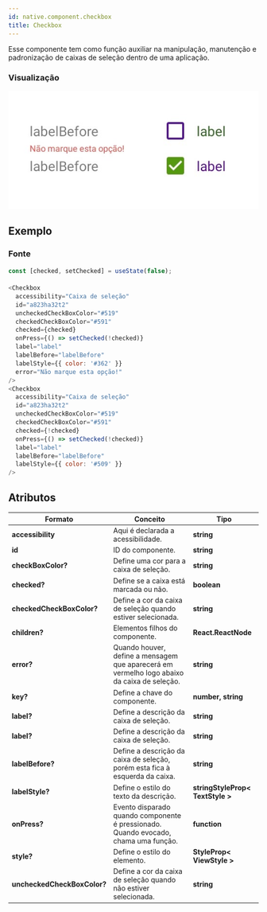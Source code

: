 ```yaml
---
id: native.component.checkbox
title: Checkbox
---
```


<!-- Component declaration begin -->

<!-- Component declaration end -->

<!-- Documentation begin -->

Esse componente tem como função auxiliar na manipulação, manutenção e padronização de caixas de seleção dentro de uma aplicação.

### Visualização

![button](../static/img/screenshots/checkBox.jpg)

## Exemplo

### Fonte

```javascript
const [checked, setChecked] = useState(false);

<Checkbox
  accessibility="Caixa de seleção"
  id="a823ha32t2"
  uncheckedCheckBoxColor="#519"
  checkedCheckBoxColor="#591"
  checked={checked}
  onPress={() => setChecked(!checked)}
  label="label"
  labelBefore="labelBefore"
  labelStyle={{ color: '#362' }}
  error="Não marque esta opção!"
/>
<Checkbox
  accessibility="Caixa de seleção"
  id="a823ha32t2"
  uncheckedCheckBoxColor="#519"
  checkedCheckBoxColor="#591"
  checked={!checked}
  onPress={() => setChecked(!checked)}
  label="label"
  labelBefore="labelBefore"
  labelStyle={{ color: '#509' }}
/>
```

## Atributos

| Formato                     | Conceito                                                                                    | Tipo                             |
| --------------------------- | ------------------------------------------------------------------------------------------- | -------------------------------- |
| **accessibility**           | Aqui é declarada a acessibilidade.                                                          | **string**                       |
| **id**                      | ID do componente.                                                                           | **string**                       |
| **checkBoxColor?**          | Define uma cor para a caixa de seleção.                                                     | **string**                       |
| **checked?**                | Define se a caixa está marcada ou não.                                                      | **boolean**                      |
| **checkedCheckBoxColor?**   | Define a cor da caixa de seleção quando estiver selecionada.                                | **string**                       |
| **children?**               | Elementos filhos do componente.                                                             | **React.ReactNode**              |
| **error?**                  | Quando houver, define a mensagem que aparecerá em vermelho logo abaixo da caixa de seleção. | **string**                       |
| **key?**                    | Define a chave do componente.                                                               | **number, string**               |
| **label?**                  | Define a descrição da caixa de seleção.                                                     | **string**                       |
| **label?**                  | Define a descrição da caixa de seleção.                                                     | **string**                       |
| **labelBefore?**            | Define a descrição da caixa de seleção, porém esta fica à esquerda da caixa.                | **string**                       |
| **labelStyle?**             | Define o estilo do texto da descrição.                                                      | **stringStyleProp< TextStyle >** |
| **onPress?**                | Evento disparado quando componente é pressionado. Quando evocado, chama uma função.         | **function**                     |
| **style?**                  | Define o estilo do elemento.                                                                | **StyleProp< ViewStyle >**       |
| **uncheckedCheckBoxColor?** | Define a cor da caixa de seleção quando não estiver selecionada.                            | **string**                       |

<!-- Documentation end -->

